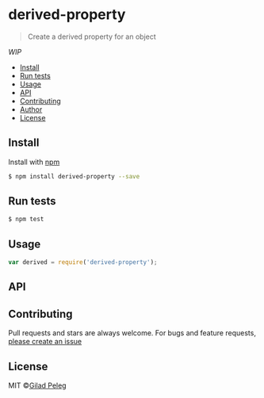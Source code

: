 # derived-property

> Create a derived property for an object

*WIP*

* [Install](#install)
* [Run tests](#run-tests)
* [Usage](#usage)
* [API](#api)
* [Contributing](#contributing)
* [Author](#author)
* [License](#license)

## Install

Install with [npm](https://www.npmjs.com/)

```sh
$ npm install derived-property --save
```

## Run tests

```sh
$ npm test
```

## Usage

```js
var derived = require('derived-property');
```

## API

## Contributing

Pull requests and stars are always welcome. For bugs and feature requests, [please create an issue](https://github.com/pgilad/derived-property/issues)

## License

MIT ©[Gilad Peleg](http://giladpeleg.com)
